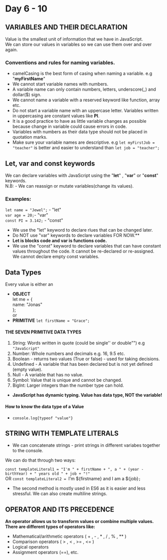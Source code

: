 # Day 6 - 10

## VARIABLES AND THEIR DECLARATION
Value is the smallest unit of information that we have in JavaScript. <br/>
We can store our values in variables so we can use them over and over again. <br/>


### Conventions and rules for naming variables. <br/>
- camelCasing is the best form of casing when naming a variable. e.g "**myFirstName**"
- We cannot start variable names with numbers.
- A variable name can only contain numbers, letters, underscore(_) and dollar($) sign.
- We cannot name a variable with a reserved keyword like function, array etc.
- Do not start a variable name with an uppercase letter. Variables written in uppercasing are constant values like **PI**.
- It is a good practice to have as little variable changes as possible because change in variable could cause errors in code.
- Variables with numbers as their data type should not be placed in quotation marks.
- Make sure your variable names are descriptive. e.g 
 `let myFirstJob = "teacher"` is better and easier to understand than `let job = "teacher";`

## Let, var and const keywords

We can declare variables with JavaScript using the "**let**" , "**var**"  or "**const**" keywords. <br/>
N.B: - We can reassign or mutate variables(change its values). <br/>

### Examples:
 `let name = "Jewel";` - "let" <br/>
 `var age = 20;`- "var" <br/>
 `const PI = 3.142;` - "const" <br/>

- We use the "let" keyword to declare rlues that can be changed later.
- Do NOT use "var" keywords to declare variables FOR NOW.**
- **Let is blocks code and var is functions code.**
- We use the "const" keyword to declare variables that can have constant values throughout the code. It cannot be re-declared or re-assigned. <br/>
We cannot declare empty const variables.

## Data Types
Every value is either an 
- **OBJECT** <br/>
let me = { <br/>
    name: "Jonas" <br/>
}; <br/>
or <br/>
- **PRIMITIVE**
`let firstName = "Grace";` <br/>

 #### THE SEVEN PRIMITIVE DATA TYPES
1. String: Words written in quote (could be single'' or double"") e.g `"JavaScript"`
2. Number: Whole numbers and decimals e.g. 16, 9.5 etc.
3. Boolean - returns two values (True or false) - used for taking decisions.
4. Undefined -  A variable that has been declared but is not yet defined (empty value).
5. Null - A variable that has no value.
6. Symbol:  Value that is unique and cannot be changed.
7. BigInt: Larger integers than the number type can hold. <br/>

- **JavaScript has dynamic typing. Value has data type, NOT the variable!** <br/>

#### How to know the data type of a Value

- `console.log{typeof "value"}` <br/>



## STRING WITH TEMPLATE LITERALS
- We can concatenate strings - print strings in different variabes together to the console. <br/>

We can do that through two ways: <br/>
 

 `const templateLiteral1 = "I'm " + firstName + ", a " + (year - birthYear) + " years old " + job + "!" ` <br/>
               OR
`const templateLiteral2 = `I'm ${firstname} and I am a ${job}`; `

- The second method is mostly used in ES6 as it is easier and less stressful. We can also create multiline strings.

## OPERATOR AND ITS PRECEDENCE
**An operator allows us to transform values or combine multiple values.**
**There are different types of operators like:** 
- Mathematical/arithmetic operators ( + , - , * , / , % , ** )
- Comparison operators ( > , < , >= , <= )
- Logical operators
- Assignment operators (==), etc.


